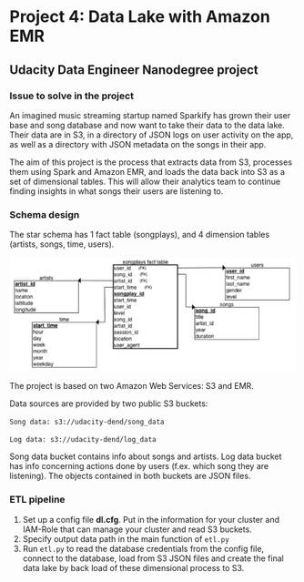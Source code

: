 Project 4: Data Lake with Amazon EMR
====================================

Udacity Data Engineer Nanodegree project
----------------------------------------

### Issue to solve in the project

An imagined music streaming startup named Sparkify has grown their user base and song database and now want to take their data to the data lake. Their data are in S3, in a directory of JSON logs on user activity on the app, as well as a directory with JSON metadata on the songs in their app.

The aim of this project is the process that extracts data from S3, processes them using Spark and Amazon EMR, and loads the data back into S3 as a set of dimensional tables. This will allow their analytics team to continue finding insights in what songs their users are listening to.

### Schema design

The star schema has 1 fact table (songplays), and 4 dimension tables (artists, songs,  time, users).

![](relationalschema.png)

The project is based on two Amazon Web Services: S3 and EMR.

Data sources are provided by two public S3 buckets:

`Song data: s3://udacity-dend/song_data`

`Log data: s3://udacity-dend/log_data`

Song data bucket contains info about songs and artists. Log data bucket has info concerning actions done 
by users (f.ex. which song they are listening). The objects contained in both buckets are JSON files. 

### ETL pipeline

1. Set up a config file **dl.cfg**. Put in the information for your cluster and IAM-Role that can manage your cluster and read S3 buckets.
2. Specify output data path in the main function of `etl.py`
3. Run `etl.py` to read the database credentials from the config file, connect to the database, load from S3 JSON files and create the final data lake by back load of these dimensional process to S3.
